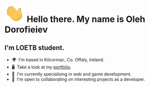 # ![](/assets/images/wave.gif) Hello there. My name is Oleh Dorofieiev
## I'm LOETB student.
- 🌍  I'm based in Kilcormac, Co. Offaly, Ireland.
- 🖥️  Take a look at my <a target="_blank" rel="noreferrer" href='https://temp.org'>portfolio</a>.
- 🧠  I'm currently specialising in web and game development.
- 🤝  I'm open to collaborating on interesting projects as a developer.
